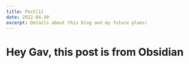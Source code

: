 ```yaml
---
title: Post[1]
date: 2022-04-30
excerpt: Details about this blog and my future plans!
---
```


# Hey Gav, this post is from Obsidian